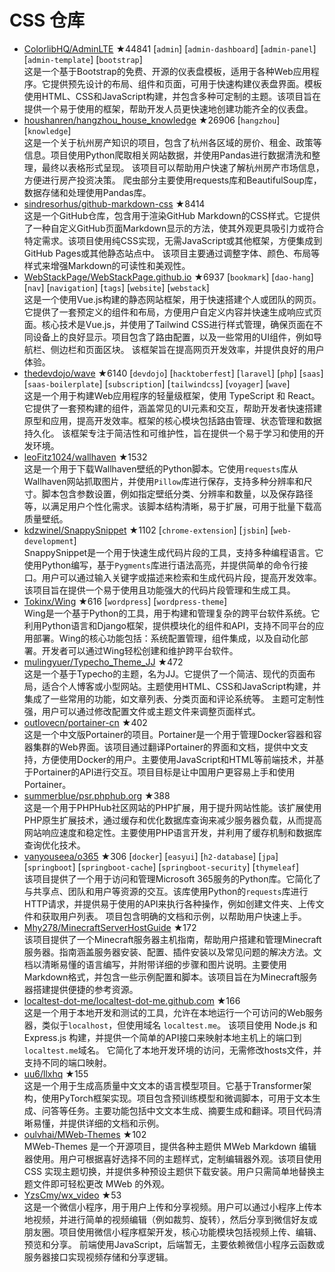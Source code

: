 # CSS 仓库

- [ColorlibHQ/AdminLTE](https://github.com/ColorlibHQ/AdminLTE) ★44841 [`admin`] [`admin-dashboard`] [`admin-panel`] [`admin-template`] [`bootstrap`]  
  这是一个基于Bootstrap的免费、开源的仪表盘模板，适用于各种Web应用程序。它提供预先设计的布局、组件和页面，可用于快速构建仪表盘界面。模板使用HTML、CSS和JavaScript构建，并包含多种可定制的主题。该项目旨在提供一个易于使用的框架，帮助开发人员更快速地创建功能齐全的仪表盘。
- [houshanren/hangzhou_house_knowledge](https://github.com/houshanren/hangzhou_house_knowledge) ★26906 [`hangzhou`] [`knowledge`]  
  这是一个关于杭州房产知识的项目，包含了杭州各区域的房价、租金、政策等信息。项目使用Python爬取相关网站数据，并使用Pandas进行数据清洗和整理，最终以表格形式呈现。  该项目可以帮助用户快速了解杭州房产市场信息，方便进行房产投资决策。  爬虫部分主要使用requests库和BeautifulSoup库，数据存储和处理使用Pandas库。
- [sindresorhus/github-markdown-css](https://github.com/sindresorhus/github-markdown-css) ★8414  
  这是一个GitHub仓库，包含用于渲染GitHub Markdown的CSS样式。它提供了一种自定义GitHub页面Markdown显示的方法，使其外观更具吸引力或符合特定需求。该项目使用纯CSS实现，无需JavaScript或其他框架，方便集成到GitHub Pages或其他静态站点中。  该项目主要通过调整字体、颜色、布局等样式来增强Markdown的可读性和美观性。
- [WebStackPage/WebStackPage.github.io](https://github.com/WebStackPage/WebStackPage.github.io) ★6937 [`bookmark`] [`dao-hang`] [`nav`] [`navigation`] [`tags`] [`website`] [`webstack`]  
  这是一个使用Vue.js构建的静态网站框架，用于快速搭建个人或团队的网页。它提供了一套预定义的组件和布局，方便用户自定义内容并快速生成响应式页面。核心技术是Vue.js，并使用了Tailwind CSS进行样式管理，确保页面在不同设备上的良好显示。项目包含了路由配置，以及一些常用的UI组件，例如导航栏、侧边栏和页面区块。  该框架旨在提高网页开发效率，并提供良好的用户体验。
- [thedevdojo/wave](https://github.com/thedevdojo/wave) ★6140 [`devdojo`] [`hacktoberfest`] [`laravel`] [`php`] [`saas`] [`saas-boilerplate`] [`subscription`] [`tailwindcss`] [`voyager`] [`wave`]  
  这是一个用于构建Web应用程序的轻量级框架，使用 TypeScript 和 React。它提供了一套预构建的组件，涵盖常见的UI元素和交互，帮助开发者快速搭建原型和应用，提高开发效率。框架的核心模块包括路由管理、状态管理和数据持久化。  该框架专注于简洁性和可维护性，旨在提供一个易于学习和使用的开发环境。
- [leoFitz1024/wallhaven](https://github.com/leoFitz1024/wallhaven) ★1532  
  这是一个用于下载Wallhaven壁纸的Python脚本。它使用`requests`库从Wallhaven网站抓取图片，并使用`Pillow`库进行保存，支持多种分辨率和尺寸。脚本包含参数设置，例如指定壁纸分类、分辨率和数量，以及保存路径等，以满足用户个性化需求。该脚本结构清晰，易于扩展，可用于批量下载高质量壁纸。
- [kdzwinel/SnappySnippet](https://github.com/kdzwinel/SnappySnippet) ★1102 [`chrome-extension`] [`jsbin`] [`web-development`]  
  SnappySnippet是一个用于快速生成代码片段的工具，支持多种编程语言。它使用Python编写，基于`Pygments`库进行语法高亮，并提供简单的命令行接口。用户可以通过输入关键字或描述来检索和生成代码片段，提高开发效率。该项目旨在提供一个易于使用且功能强大的代码片段管理和生成工具。
- [Tokinx/Wing](https://github.com/Tokinx/Wing) ★616 [`wordpress`] [`wordpress-theme`]  
  Wing是一个基于Python的工具，用于构建和管理复杂的跨平台软件系统。它利用Python语言和Django框架，提供模块化的组件和API，支持不同平台的应用部署。Wing的核心功能包括：系统配置管理，组件集成，以及自动化部署。开发者可以通过Wing轻松创建和维护跨平台软件。
- [mulingyuer/Typecho_Theme_JJ](https://github.com/mulingyuer/Typecho_Theme_JJ) ★472  
  这是一个基于Typecho的主题，名为JJ。它提供了一个简洁、现代的页面布局，适合个人博客或小型网站。主题使用HTML、CSS和JavaScript构建，并集成了一些常用的功能，如文章列表、分类页面和评论系统等。  主题可定制性强，用户可以通过修改配置文件或主题文件来调整页面样式。
- [outlovecn/portainer-cn](https://github.com/outlovecn/portainer-cn) ★402  
  这是一个中文版Portainer的项目。Portainer是一个用于管理Docker容器和容器集群的Web界面。该项目通过翻译Portainer的界面和文档，提供中文支持，方便使用Docker的用户。主要使用JavaScript和HTML等前端技术，并基于Portainer的API进行交互。项目目标是让中国用户更容易上手和使用Portainer。
- [summerblue/psr.phphub.org](https://github.com/summerblue/psr.phphub.org) ★388  
  这是一个用于PHPHub社区网站的PHP扩展，用于提升网站性能。该扩展使用PHP原生扩展技术，通过缓存和优化数据库查询来减少服务器负载，从而提高网站响应速度和稳定性。主要使用PHP语言开发，并利用了缓存机制和数据库查询优化技术。
- [vanyouseea/o365](https://github.com/vanyouseea/o365) ★306 [`docker`] [`easyui`] [`h2-database`] [`jpa`] [`springboot`] [`springboot-cache`] [`springboot-security`] [`thymeleaf`]  
  该项目提供了一个用于访问和管理Microsoft 365服务的Python库。它简化了与共享点、团队和用户等资源的交互。该库使用Python的`requests`库进行HTTP请求，并提供易于使用的API来执行各种操作，例如创建文件夹、上传文件和获取用户列表。  项目包含明确的文档和示例，以帮助用户快速上手。
- [Mhy278/MinecraftServerHostGuide](https://github.com/Mhy278/MinecraftServerHostGuide) ★172  
  该项目提供了一个Minecraft服务器主机指南，帮助用户搭建和管理Minecraft服务器。指南涵盖服务器安装、配置、插件安装以及常见问题的解决方法。文档以清晰易懂的语言编写，并附带详细的步骤和图片说明。主要使用Markdown格式，并包含一些示例配置和脚本。该项目旨在为Minecraft服务器搭建提供便捷的参考资源。
- [localtest-dot-me/localtest-dot-me.github.com](https://github.com/localtest-dot-me/localtest-dot-me.github.com) ★166  
  这是一个用于本地开发和测试的工具，允许在本地运行一个可访问的Web服务器，类似于`localhost`，但使用域名 `localtest.me`。  该项目使用 Node.js 和 Express.js 构建，并提供一个简单的API接口来映射本地主机上的端口到`localtest.me`域名。  它简化了本地开发环境的访问，无需修改hosts文件，并支持不同的端口映射。
- [uu6/llxhq](https://github.com/uu6/llxhq) ★155  
  这是一个用于生成高质量中文文本的语言模型项目。它基于Transformer架构，使用PyTorch框架实现。项目包含预训练模型和微调脚本，可用于文本生成、问答等任务。主要功能包括中文文本生成、摘要生成和翻译。项目代码清晰易懂，并提供详细的文档和示例。
- [oulvhai/MWeb-Themes](https://github.com/oulvhai/MWeb-Themes) ★102  
  MWeb-Themes 是一个开源项目，提供各种主题供 MWeb Markdown 编辑器使用。用户可根据喜好选择不同的主题样式，定制编辑器外观。该项目使用 CSS 实现主题切换，并提供多种预设主题供下载安装。用户只需简单地替换主题文件即可轻松更改 MWeb 的外观。
- [YzsCmy/wx_video](https://github.com/YzsCmy/wx_video) ★53  
  这是一个微信小程序，用于用户上传和分享视频。用户可以通过小程序上传本地视频，并进行简单的视频编辑（例如裁剪、旋转），然后分享到微信好友或朋友圈。项目使用微信小程序框架开发，核心功能模块包括视频上传、编辑、预览和分享。  前端使用JavaScript，后端暂无，主要依赖微信小程序云函数或服务器接口实现视频存储和分享逻辑。
